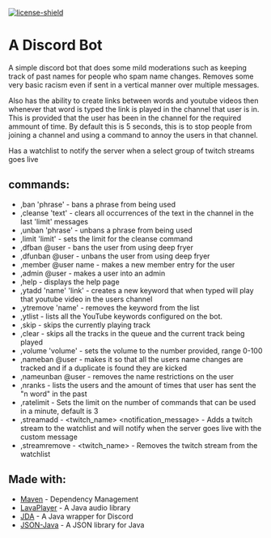 [license]: https://github.com/Sean-Powell/DiscordBot/blob/master/LICENSE
[license-shield]: https://img.shields.io/badge/License-Apache%202.0-lightgrey.svg
[ ![license-shield][] ][license]

# A Discord Bot
A simple discord bot that does some mild moderations such as keeping track of past names for people who spam name changes. Removes some very basic racism even if sent in a vertical manner over multiple messages. 

Also has the ability to create links between words and youtube videos then whenever that word is typed the link is played in the channel that user is in. This is provided that the user has been in the channel for the required ammount of time. By default this is 5 seconds, this is to stop people from joining a channel and using a command to annoy the users in that channel.

Has a watchlist to notify the server when a select group of twitch streams goes live

## commands:

* ,ban 'phrase' - bans a phrase from being used
* ,cleanse 'text' - clears all occurrences of the text in the channel in the last 'limit' messages 
* ,unban 'phrase' - unbans a phrase from being used
* ,limit 'limit' - sets the limit for the cleanse command
* ,dfban @user - bans the user from using deep fryer
* ,dfunban @user - unbans the user from using deep fryer
* ,member @user name - makes a new member entry for the user
* ,admin @user - makes a user into an admin
* ,help - displays the help page
* ,ytadd 'name' 'link' - creates a new keyword that when typed will play that youtube video in the users channel
* ,ytremove 'name' - removes the keyword from the list
* ,ytlist - lists all the YouTube keywords configured on the bot.
* ,skip - skips the currently playing track
* ,clear - skips all the tracks in the queue and the current track being played
* ,volume 'volume' - sets the volume to the number provided, range 0-100
* ,nameban @user - makes it so that all the users name changes are tracked and if a duplicate is found they are kicked
* ,nameunban @user - removes the name restrictions on the user
* ,nranks - lists the users and the amount of times that user has sent the "n word" in the past
* ,ratelimit - Sets the limit on the number of commands that can be used in a minute, default is 3
* ,streamadd - <twitch_name> <notification_message> - Adds a twitch stream to the watchlist and will notify when the server goes live with the custom message
* ,streamremove - <twitch_name> - Removes the twitch stream from the watchlist

## Made with:

* [Maven](https://maven.apache.org/) - Dependency Management
* [LavaPlayer](https://github.com/sedmelluq/lavaplayer) - A Java audio library
* [JDA](https://github.com/DV8FromTheWorld/JDA) - A Java wrapper for Discord
* [JSON-Java](https://github.com/stleary/JSON-java) - A JSON library for Java


